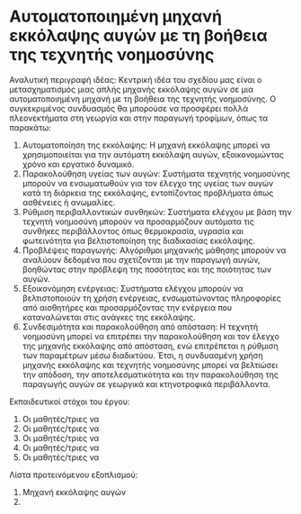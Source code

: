 # Αυτοματοποιημένη μηχανή εκκόλαψης αυγών με τη βοήθεια της τεχνητής νοημοσύνης 

Αναλυτική περιγραφή ιδέας:
Κεντρική ιδέα του σχεδίου μας είναι ο μετασχηματισμός μιας απλής μηχανής εκκόλαψης αυγών σε μια αυτοματοποιημένη μηχανή με τη βοήθεια της τεχνητής νοημοσύνης. 
Ο συγκεκριμένος συνδυασμός θα μπορούσε να προσφέρει πολλά πλεονεκτήματα στη γεωργία και στην παραγωγή τροφίμων, όπως τα παρακάτω:
1. Αυτοματοποίηση της εκκόλαψης: Η μηχανή εκκόλαψης μπορεί να χρησιμοποιείται για την αυτόματη εκκόλαψη αυγών, εξοικονομώντας χρόνο και εργατικό δυναμικό.
2. Παρακολούθηση υγείας των αυγών: Συστήματα τεχνητής νοημοσύνης μπορούν να ενσωματωθούν για τον έλεγχο της υγείας των αυγών κατά τη διάρκεια της εκκόλαψης, εντοπίζοντας προβλήματα όπως ασθένειες ή ανωμαλίες.
3. Ρύθμιση περιβαλλοντικών συνθηκών: Συστήματα ελέγχου με βάση την τεχνητή νοημοσύνη μπορούν να προσαρμόζουν αυτόματα τις συνθήκες περιβάλλοντος όπως θερμοκρασία, υγρασία και φωτεινότητα για βελτιστοποίηση της διαδικασίας εκκόλαψης.
4. Προβλέψεις παραγωγής: Αλγόριθμοι μηχανικής μάθησης μπορούν να αναλύουν δεδομένα που σχετίζονται με την παραγωγή αυγών, βοηθώντας στην πρόβλεψη της ποσότητας και της ποιότητας των αυγών.
5. Εξοικονόμηση ενέργειας: Συστήματα ελέγχου μπορούν να βελτιστοποιούν τη χρήση ενέργειας, ενσωματώνοντας πληροφορίες από αισθητήρες και προσαρμόζοντας την ενέργεια που καταναλώνεται στις ανάγκες της εκκόλαψης.
6. Συνδεσιμότητα και παρακολούθηση από απόσταση: Η τεχνητή νοημοσύνη μπορεί να επιτρέπει την παρακολούθηση και τον έλεγχο της μηχανής εκκόλαψης από απόσταση, ενώ επιτρέπεται η ρύθμιση των παραμέτρων μέσω διαδικτύου.
Έτσι, η συνδυασμένη χρήση μηχανής εκκόλαψης και τεχνητής νοημοσύνης μπορεί να βελτιώσει την απόδοση, την αποτελεσματικότητα και την παρακολούθηση της παραγωγής αυγών σε γεωργικά και κτηνοτροφικά περιβάλλοντα.

Εκπαιδευτικοί στόχοι του έργου:
1. Οι μαθητές/τριες να
2. Οι μαθητές/τριες να
3. Οι μαθητές/τριες να
4. Οι μαθητές/τριες να
5. Οι μαθητές/τριες να

Λίστα προτεινόμενου εξοπλισμού:
1. Μηχανή εκκόλαψης αυγών
2. 

